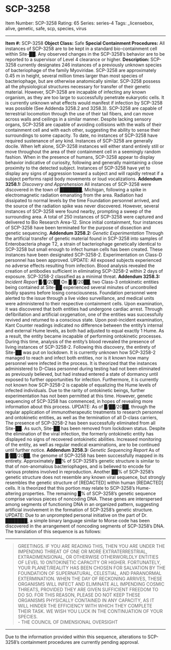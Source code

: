 # SCP-3258
Item Number: SCP-3258
Rating: 65
Series: series-4
Tags: _licensebox, alive, genetic, safe, scp, species, virus

---

**Item #:** SCP-3258
**Object Class:** Safe
**Special Containment Procedures:** All instances of SCP-3258 are to be kept in a standard bio-containment cell within Site-██. Any observed changes in the SCP-3258’s behavior are to be reported to a supervisor of Level 4 clearance or higher.
**Description:** SCP-3258 currently designates 246 instances of a previously unknown species of bacteriophage of the family Myoviridae. SCP-3258 are approximately 0.45 m in height, several million times larger than most species of bacteriophage, but are otherwise anatomically similar. SCP-3258 possess all the physiological structures necessary for transfer of their genetic material. However, SCP-3258 are incapable of infecting any known organism, as they are too large to successfully penetrate eukaryotic cells. It is currently unknown what effects would manifest if infection by SCP-3258 was possible (See Addenda 3258.2 and 3258.3).
SCP-3258 are capable of terrestrial locomotion through the use of their tail fibers, and can move across walls and ceilings in a similar manner. Despite lacking sensory organs, SCP-3258 are capable of avoiding collisions with the walls of their containment cell and with each other, suggesting the ability to sense their surroundings to some capacity. To date, no instances of SCP-3258 have required sustenance of any kind.
Instances of SCP-3258 are generally docile. When left alone, SCP-3258 instances will either stand entirely still or move throughout the area of their containment cell in a seemingly random fashion. When in the presence of humans, SCP-3258 appear to display behavior indicative of curiosity, following and generally maintaining a close proximity to the detected subject. Instances of SCP-3258 have yet to display any signs of aggression toward a subject and will rapidly retreat if a subject performs rapid body movements or loud vocalizations.
**Addendum 3258.1:** _Discovery and Apprehension_
All instances of SCP-3258 were discovered in the town of ███████, Michigan, following a spike in electromagnetic radiation emanating from the area. Radiation had dissipated to normal levels by the time Foundation personnel arrived, and the source of the radiation spike was never discovered. However, several instances of SCP-3258 were found nearby, prompting a sweep of the surrounding area. A total of 250 instances of SCP-3258 were captured and delivered to Bio Research Area-12. Since initial containment, four instances of SCP-3258 have been terminated for the purpose of dissection and genetic sequencing.
**Addendum 3258.2:** _Genetic Experimentation_
Through the artificial transfer of genetic material found in SCP-3258 into samples of Enterobacteria phage T2, a strain of bacteriophage genetically identical to SCP-3258 but small enough to infect human cells has been created. These instances have been designated SCP-3258-2. Experimentation on Class-D personnel has been approved.
UPDATE: All exposed subjects experienced no adverse effects resulting from infection. Blood analysis revealed the creation of antibodies sufficient in eliminating SCP-3258-2 within 2 days of exposure. SCP-3258-2 classified as a minimal threat.
**Addendum 3258.3:** _Incident Report █/█/20██_
On █/█/20██, two Class-3 ontokinetic entities being contained at Site-██ experienced several minutes of uncontrolled bodily spasms before losing consciousness. Foundation personnel were alerted to the issue through a live video surveillance, and medical units were administered to their respective containment cells. Upon examination, it was discovered that both entities had undergone cardiac arrest. Through defibrillation and artificial oxygenation, one of the entities was successfully revived and returned to a conscious state.
Upon post-incident examination, Kant Counter readings indicated no difference between the entity’s internal and external Hume levels, as both had adjusted to equal exactly 1 Hume. As a result, the entity became incapable of performing ontokinetic processes. During this time, analysis of the entity’s blood revealed the presence of living instances of SCP-3258-2. Following this discovery, the entirety of Site-██ was put on lockdown.
It is currently unknown how SCP-3258-2 managed to reach and infect both entities, nor is it known how many personnel were infected in the process. It is theorized that the instances administered to D-Class personnel during testing had not been eliminated as previously believed, but had instead entered a state of dormancy until exposed to further opportunities for infection. Furthermore, it is currently not known how SCP-3258-2 is capable of equalizing the Hume levels of infected individuals. Due to the rarity of ontokinetic beings, further experimentation has not been permitted at this time. However, genetic sequencing of SCP-3258 has commenced, in hopes of revealing more information about this process.
UPDATE: As of █/██/20██, through the regular application of immunotherapeutic treatments to research personnel and ontokinetic entities, as well as the termination of all D-class carriers, The presence of SCP-3258-2 has been successfully eliminated from all Site-██. As such, Site-██ has been removed from lockdown status. Despite the elimination of the viral infection, the formerly ontokinetic entity has displayed no signs of recovered ontokinetic abilities. Increased monitoring of the entity, as well as regular medical examinations, are to be continued until further notice.
**Addendum 3258.3:** _Genetic Sequencing Report_
As of █/██/20██, the genome of SCP-3258 has been successfully mapped in its entirety. Approximately ██% of SCP-3258’s genetic structure is similar to that of non-anomalous bacteriophages, and is believed to encode for various proteins involved in reproduction. Another ██% of SCP-3258’s genetic structure does not resemble any known viral sequence, but strongly resembles the genetic structure of [REDACTED] within human [REDACTED] cells. It is theorized that this portion may relate to SCP-3258’s Hume-altering properties. The remaining █% of SCP-3258’s genetic sequence comprise various pieces of noncoding DNA. These genes are interspersed among segments of functioning DNA in an organized pattern, suggesting artificial involvement in the formation of SCP-3258’s genetic structure.
UPDATE: Due to an unprompted personal initiative on the part of Dr. ███████, a simple binary language similar to Morse code has been discovered in the arrangement of noncoding segments of SCP-3258’s DNA. The translation of this sequence is as follows:
* * *
> GREETINGS. IF YOU ARE READING THIS, THEN YOU ARE UNDER THE IMPENDING THREAT OF ONE OR MORE EXTRATERRESTRIAL, EXTRADIMENSIONAL, OR OTHERWISE OTHERWORLDLY ENTITIES OF LEVEL 10 ONTOKINETIC CAPACITY OR HIGHER. FORTUNATELY, YOUR PLANET/REALITY HAS BEEN CHOSEN FOR SALVATION BY THE FOUNDATION OF SUPERNATURAL, CELESTIAL, AND PARANORMAL EXTERMINATION. WHEN THE DAY OF RECKONING ARRIVES, THESE ORGANISMS WILL INFECT AND ELIMINATE ALL IMPENDING COSMIC THREATS, PROVIDED THEY ARE GIVEN SUFFICIENT FREEDOM TO DO SO. FOR THIS REASON, PLEASE DO NOT KEEP THESE ORGANISMS PHYSICALLY CONTAINED IN ANY CAPACITY, AS IT WILL HINDER THE EFFICIENCY WITH WHICH THEY COMPLETE THEIR TASK. WE WISH YOU LUCK IN THE CONTINUATION OF YOUR SPECIES.  
>  \- THE COUNCIL OF DIMENSIONAL OVERSIGHT
* * *
Due to the information provided within this sequence, alterations to SCP-3258’s containment procedures are currently pending approval.